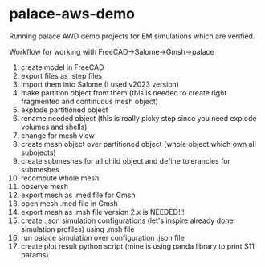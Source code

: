 # palace-aws-demo
Running palace AWD demo projects for EM simulations which are verified.

Workflow for working with FreeCAD->Salome->Gmsh->palace
  1. create model in FreeCAD
  2. export files as .step files
  3. import them into Salome (I used v2023 version)
  4. make partition object from them (this is needed to create right fragmented and continuous mesh object)
  5. explode partitioned object
  6. rename needed object (this is really picky step since you need explode volumes and shells)
  7. change for mesh view
  8. create mesh object over partitioned object (whole object which own all subojects)
  9. create submeshes for all child object and define tolerancies for submeshes
  10. recompute whole mesh
  11. observe mesh
  12. export mesh as .med file for Gmsh
  13. open mesh .med file in Gmsh
  14. export mesh as .msh file version 2.x is NEEDED!!!
  13. create .json simulation configurations (let's inspire already done simulation profiles) using .msh file
  14. run palace simulation over configuration .json file
  15. create plot result python script (mine is using panda library to print S11 params)
 